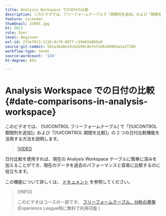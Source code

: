 ```yaml
---
title: Analysis Workspace での日付の比較
description: このビデオでは、フリーフォームテーブルで「期間列を追加」および「期間を比較」の 2 つの日付比較機能を活用する方法を説明します。
feature: Calendar
thumbnail: 23985.jpg
kt: 2011
role: User
level: Beginner
exl-id: 2f2ef013-1118-4c78-8877-c294654865e0
source-git-commit: 561a36a8e3dc62b99c0efef2d62480b5a2e2f206
workflow-type: tm+mt
source-wordcount: '134'
ht-degree: 85%

---
```


# Analysis Workspace での日付の比較 {#date-comparisons-in-analysis-workspace}

このビデオでは、 [!UICONTROL フリーフォームテーブル] で「[!UICONTROL 期間列を追加]」および「[!UICONTROL 期間を比較]」の 2 つの日付比較機能を活用する方法を説明します。

>[!VIDEO](https://video.tv.adobe.com/v/23985/?quality=12)

日付比較を使用すれば、現在の Analysis Workspace テーブルに簡単に深みを加えることができ、現在のデータを過去のパフォーマンスと容易に比較するのに役立ちます。

この機能について詳しくは、 [ドキュメント](https://experienceleague.adobe.com/docs/analytics/analyze/analysis-workspace/components/calendar-date-ranges/time-comparison.html?lang=ja) を参照してください。

>[!INFO]
>
> このビデオはコースの一部です。 [フリーフォームテーブル、分析の基盤](https://experienceleague.adobe.com/?recommended=Analytics-U-1-2020.3)(Experience League時に無料で利用可能 )

